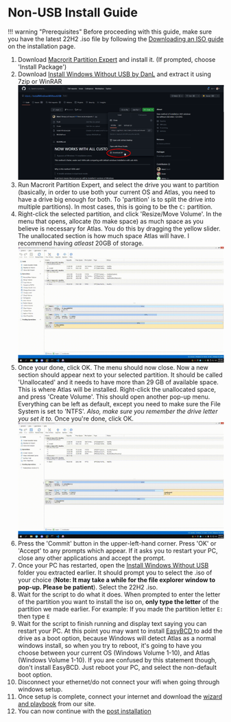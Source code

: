 # Non-USB Install Guide

!!! warning "Prerequisites"
	Before proceeding with this guide, make sure you have the latest 22H2 .iso file by following the [Downloading an ISO guide](../Installation.md#material-disc-download-an-iso) on the installation page.

1. Download [Macrorit Partition Expert](https://macrorit.com/download.html?mds&gclid=CjwKCAjwgr6TBhAGEiwA3aVuIVRrnYjiKkSiBiltjDX9mtl19KMJVRv3SUe_G_QfgmyVS78k0pyIZxoC61oQAvD_BwE)  and install it. (If prompted, choose 'Install Package')
2. Download [Install Windows Without USB by DanL](https://github.com/iidanL/InstallWindowsWithoutUSB) and extract it using 7zip or WinRAR
![Snapshot_2022-05-02_154455_github com](../../assets/images/iwwu.png)
3. Run Macrorit Partition Expert, and select the drive you want to partition (basically, in order to use both your current OS and Atlas, you need to have a drive big enough for both. To 'partition' is to split the drive into multiple partitions). In most cases, this is going to be the `C:` partition.
4. Right-click the selected partition, and click 'Resize/Move Volume'. In the menu that opens, allocate (to make space) as much space as you believe is necessary for Atlas. You do this by dragging the yellow slider. The unallocated section is how much space Atlas will have. I recommend having _atleast_ 20GB of storage.
![Record_2022_05_02_15_52_18_68](../../assets/videos/resize.gif)
5. Once your done, click OK. The menu should now close. Now a new section should appear next to your selected partition. It should be called 'Unallocated' and it needs to have more than 29 GB of available space. This is where Atlas will be installed. Right-click the unallocated space, and press 'Create Volume'. This should open another pop-up menu. Everything can be left as default, except you need to make sure the File System is set to 'NTFS'. _Also, make sure you remember the drive letter you set it to._ Once you're done, click OK.
![Record_2022_05_02_16_00_26_345](../../assets/videos/adding%20partition.gif)
6. Press the 'Commit' button in the upper-left-hand corner. Press 'OK' or 'Accept' to any prompts which appear. If it asks you to restart your PC, close any other applications and accept the prompt.
7. Once your PC has restarted, open the [Install Windows Without USB](https://github.com/iidanL/InstallWindowsWithoutUSB) folder you extracted earlier. It should prompt you to select the .iso of your choice (**Note: It may take a while for the file explorer window to pop-up. Please be patient**). Select the 22H2 .iso.
8.  Wait for the script to do what it does. When prompted to enter the letter of the partition you want to install the iso on, **only type the letter** of the partition we made earlier. For example: If you made the partition letter `E:` then type `E`
9.   Wait for the script to finish running and display text saying you can restart your PC. At this point you may want to install [EasyBCD ](https://cfcdn.neosmart.net/software/EasyBCD/community/EasyBCD%202.4.exe?response-content-disposition=attachment%3B%20filename%3D%22EasyBCD%202.4.exe%22&response-cache-control=max-age%3D1209600&Policy=eyJTdGF0ZW1lbnQiOlt7IlJlc291cmNlIjoiaHR0cHM6Ly9jZmNkbi5uZW9zbWFydC5uZXQvc29mdHdhcmUvRWFzeUJDRC9jb21tdW5pdHkvRWFzeUJDRCUyMDIuNC5leGU~cmVzcG9uc2UtY29udGVudC1kaXNwb3NpdGlvbj1hdHRhY2htZW50JTNCJTIwZmlsZW5hbWUlM0QlMjJFYXN5QkNEJTIwMi40LmV4ZSUyMlx1MDAyNnJlc3BvbnNlLWNhY2hlLWNvbnRyb2w9bWF4LWFnZSUzRDEyMDk2MDAiLCJDb25kaXRpb24iOnsiRGF0ZUxlc3NUaGFuIjp7IkFXUzpFcG9jaFRpbWUiOjE2NTE1MjU3NjV9fX1dfQ__&Signature=mCTUREPZ-vwYCm5CIUAmOAU8s2vkP0YDTQA2uOYEeI6yUMe~y8110aWHmEK5kAeyx7WI4v2j5yVPWYuZjyJC9g7Fwvkoa55yYJC3R-YpQ5GxH5BaBso4Zjok~srb72QMDt0dPgfRg3wZsNqNKxRV6pyIr1dZo-ioBNYshtqXgXT-fxv2iUluXkw9QPs2CKCwGOfOOqf3QqX1rmGjTikVKkBTwQwWq20OirLTrBBmjcgCnk2Z3FjgHtO9GICndQvl6ICn9YO5aPjCOcOXxQTu03001nPv~w4HmpRdN3XYgPliNlxwtF2zr~FmuKP~XES6mt5XhhCFvU3SDNnnohujDg__&Key-Pair-Id=APKAIPY5GEV5EHVOFFNQ)to add the drive as a boot option, because Windows will detect Atlas as a normal windows install, so when you try to reboot, it's going to have you choose between your current OS (Windows Volume 1-10), and Atlas (Windows Volume 1-10). If you are confused by this statement though, don't install EasyBCD. Just reboot your PC, and select the non-default boot option.
10. Disconnect your ethernet/do not connect your wifi when going through windows setup.
11. Once setup is complete, connect your internet and download the [wizard and playbook](https://atlasos.net/download) from our site.
12. You can now continue with the [post installation](../Installation.md#material-wrench-cog-outline-post-installation)
